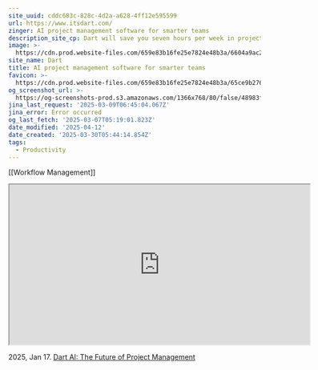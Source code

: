 ```yaml
---
site_uuid: cddc683c-828c-4d2a-a628-4ff12e595599
url: https://www.itsdart.com/
zinger: AI project management software for smarter teams
description_site_cp: Dart will save you seven hours per week in project management overhead
image: >-
  https://cdn.prod.website-files.com/659e83b16fe25e7824e48b3a/6604a9ac211a7874356f2514_open%20graph.png
site_name: Dart
title: AI project management software for smarter teams
favicon: >-
  https://cdn.prod.website-files.com/659e83b16fe25e7824e48b3a/65ce9b2768c10a8152de1df8_favicon.png
og_screenshot_url: >-
  https://og-screenshots-prod.s3.amazonaws.com/1366x768/80/false/48983fdb2c7f075d88429fd6d99983a6ae6d62a04bf0841d32bf7970e25a6dd7.jpeg
jina_last_request: '2025-03-09T06:45:04.067Z'
jina_error: Error occurred
og_last_fetch: '2025-03-07T05:19:01.823Z'
date_modified: '2025-04-12'
date_created: '2025-03-30T05:44:14.854Z'
tags:
  - Productivity
---
```






























[[Workflow Management]]

<iframe src="https://cdn.prod.website-files.com/659e83b16fe25e7824e48b3a/65cc843254ae25b369d5c3c4_Dart_vid_3_Planning-transcode.mp4" width="600" height="320"></iframe>


2025, Jan 17. [Dart AI: The Future of Project Management](https://youtu.be/Lzn9pu__mbY?si=3fg2_gYXHoJN8AbT)

